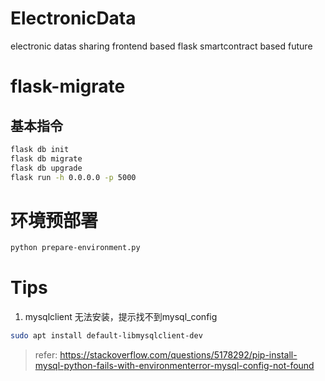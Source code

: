 # ElectronicData
electronic datas sharing frontend based flask smartcontract based future

# flask-migrate

## 基本指令

```bash
flask db init
flask db migrate
flask db upgrade
flask run -h 0.0.0.0 -p 5000
```

# 环境预部署

```bash
python prepare-environment.py
```


# Tips

1. mysqlclient 无法安装，提示找不到mysql_config
```bash
sudo apt install default-libmysqlclient-dev
```
> refer: https://stackoverflow.com/questions/5178292/pip-install-mysql-python-fails-with-environmenterror-mysql-config-not-found
